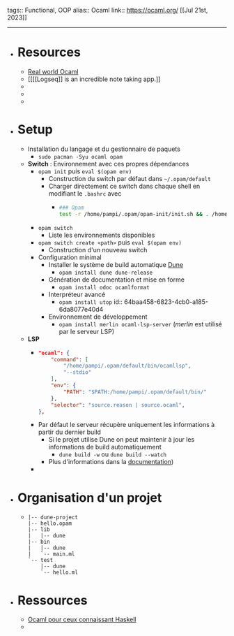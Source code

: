 tags:: Functional, OOP
alias:: Ocaml
link:: https://ocaml.org/ 
[[Jul 21st, 2023]]
***

- # Resources
	- [Real world Ocaml](https://dev.realworldocaml.org/platform.html)
	- [[[[Logseq]] is an incredible note taking app.]]
	-
	-
	-
- # Setup
	- Installation du langage et du gestionnaire de paquets
		- `sudo pacman -Syu ocaml opam`
	- **Switch** : Environnement avec ces propres dépendances
		- `opam init` puis `eval $(opam env)`
			- Construction du switch par défaut dans `~/.opam/default`
			- Charger directement ce switch dans chaque shell en modifiant le `.bashrc` avec
				- ```bash
				  ### Opam
				  test -r /home/pampi/.opam/opam-init/init.sh && . /home/pampi/.opam/opam-init/init.sh > /dev/null 2> /dev/null || true
				  ```
		- `opam switch`
			- Liste les environnements disponibles
		- `opam switch create <path>` puis `eval $(opam env)`
			- Construction d'un nouveau switch
		- Configuration minimal
			- Installer le système de build automatique [Dune](https://dune.build/)
				- `opam install dune dune-release`
			- Génération de documentation et mise en forme
				- `opam install odoc ocamlformat`
			- Interpréteur avancé
				- `opam install utop`
				  id:: 64baa458-6823-4cb0-a185-6da8077e40d4
			- Environnement de développement
				- `opam install merlin ocaml-lsp-server` (*merlin* est utilisé par le serveur LSP)
	- **LSP**
		- ```json
		  "ocaml": {
		      "command": [
		          "/home/pampi/.opam/default/bin/ocamllsp",
		          "--stdio"
		      ],
		      "env": {
		          "PATH": "$PATH:/home/pampi/.opam/default/bin/"
		      },
		      "selector": "source.reason | source.ocaml",
		  },
		  ```
		- Par défaut le serveur récupère uniquement les informations à partir du dernier build
			- Si le projet utilise Dune  on peut maintenir à jour les informations de build automatiquement
				- `dune build -w` ou `dune build --watch`
			- Plus d'informations dans la [documentation](https://github.com/ocaml/ocaml-lsp#usage))
		-
- # Organisation d'un projet
	- ```text
	  |-- dune-project
	  |-- hello.opam
	  |-- lib
	  |   |-- dune
	  |-- bin
	  |   |-- dune
	  |   `-- main.ml
	  `-- test
	      |-- dune
	      `-- hello.ml
	  ```
- # Ressources
	- [Ocaml pour ceux connaissant Haskell](http://blog.ezyang.com/2010/10/ocaml-for-haskellers/)
	-